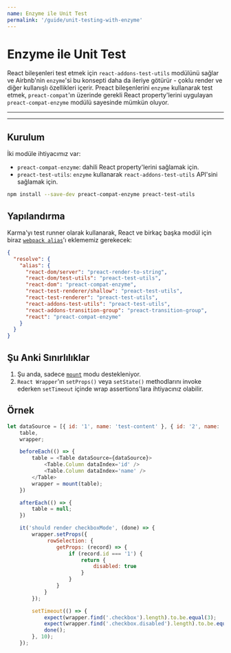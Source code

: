 ```yaml
---
name: Enzyme ile Unit Test
permalink: '/guide/unit-testing-with-enzyme'
---
```


# Enzyme ile Unit Test

React bileşenleri test etmek için `react-addons-test-utils` modülünü sağlar ve Airbnb'nin `enzyme`'si bu konsepti daha da ileriye götürür - çoklu render ve diğer kullanışlı özellikleri içerir.
Preact bileşenlerini `enzyme` kullanarak test etmek, `preact-compat`'ın üzerinde gerekli React property'lerini uygulayan `preact-compat-enzyme` modülü sayesinde mümkün oluyor.

---

<toc></toc>

---

## Kurulum

İki modüle ihtiyacımız var:

- `preact-compat-enzyme`: dahili React property'lerini sağlamak için.
- `preact-test-utils`: `enzyme` kullanarak `react-addons-test-utils` API'sini sağlamak için.

```sh
npm install --save-dev preact-compat-enzyme preact-test-utils
```

## Yapılandırma

Karma'yı test runner olarak kullanarak, React ve birkaç başka modül için biraz [`webpack alias`](https://github.com/webpack-contrib/karma-webpack#usage)'ı eklememiz gerekecek:

```json
{
  "resolve": {
    "alias": {
      "react-dom/server": "preact-render-to-string",
      "react-dom/test-utils": "preact-test-utils",
      "react-dom": "preact-compat-enzyme",
      "react-test-renderer/shallow": "preact-test-utils",
      "react-test-renderer": "preact-test-utils",
      "react-addons-test-utils": "preact-test-utils",
      "react-addons-transition-group": "preact-transition-group",
      "react": "preact-compat-enzyme"
    }
  }
}
```

## Şu Anki Sınırlılıklar

1. Şu anda, sadece [`mount`](http://airbnb.io/enzyme/docs/api/mount.html) modu destekleniyor.
2. `React Wrapper`'ın `setProps()` veya `setState()` methodlarını invoke ederken `setTimeout` içinde wrap assertions'lara ihtiyacınız olabilir.


## Örnek

```js
let dataSource = [{ id: '1', name: 'test-content' }, { id: '2', name: 'test-content' }],
    table,
    wrapper;

    beforeEach(() => {
        table = <Table dataSource={dataSource}>
            <Table.Column dataIndex='id' />
            <Table.Column dataIndex='name' />
        </Table>
        wrapper = mount(table);
    })

    afterEach(() => {
        table = null;
    })

    it('should render checkboxMode', (done) => {
        wrapper.setProps({
             rowSelection: {
                getProps: (record) => {
                    if (record.id === '1') {
                        return {
                            disabled: true
                        }
                    }
                }
            }
        });

        setTimeout(() => {
            expect(wrapper.find('.checkbox').length).to.be.equal(3);
            expect(wrapper.find('.checkbox.disabled').length).to.be.equal(1);
            done();
        }, 10);
    });
```
